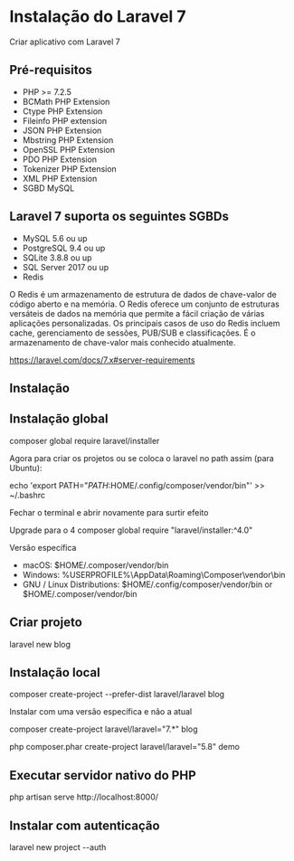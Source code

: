 # Instalação do Laravel 7

Criar aplicativo com Laravel 7

## Pré-requisitos

- PHP >= 7.2.5
- BCMath PHP Extension
- Ctype PHP Extension
- Fileinfo PHP extension
- JSON PHP Extension
- Mbstring PHP Extension
- OpenSSL PHP Extension
- PDO PHP Extension
- Tokenizer PHP Extension
- XML PHP Extension
- SGBD MySQL

## Laravel 7 suporta os seguintes SGBDs
- MySQL 5.6 ou up
- PostgreSQL 9.4 ou up
- SQLite 3.8.8 ou up
- SQL Server 2017 ou up
- Redis

O Redis é um armazenamento de estrutura de dados de chave-valor de código aberto e na memória. O Redis oferece um conjunto de estruturas versáteis de dados na memória que permite a fácil criação de várias aplicações personalizadas. Os principais casos de uso do Redis incluem cache, gerenciamento de sessões, PUB/SUB e classificações. É o armazenamento de chave-valor mais conhecido atualmente.

https://laravel.com/docs/7.x#server-requirements

## Instalação

## Instalação global

composer global require laravel/installer

Agora para criar os projetos ou se coloca o laravel no path assim (para Ubuntu):

echo 'export PATH="$PATH:$HOME/.config/composer/vendor/bin"' >> ~/.bashrc

Fechar o terminal e abrir novamente para surtir efeito

Upgrade para o 4
composer global require "laravel/installer:^4.0"


Versão específica

- macOS: $HOME/.composer/vendor/bin
- Windows: %USERPROFILE%\AppData\Roaming\Composer\vendor\bin
- GNU / Linux Distributions: $HOME/.config/composer/vendor/bin or $HOME/.composer/vendor/bin

## Criar projeto
laravel new blog

## Instalação local

composer create-project --prefer-dist laravel/laravel blog

Instalar com uma versão específica e não a atual

composer create-project laravel/laravel="7.*" blog

php composer.phar create-project laravel/laravel="5.8" demo

## Executar servidor nativo do PHP
php artisan serve
http://localhost:8000/

## Instalar com autenticação
laravel new project --auth


